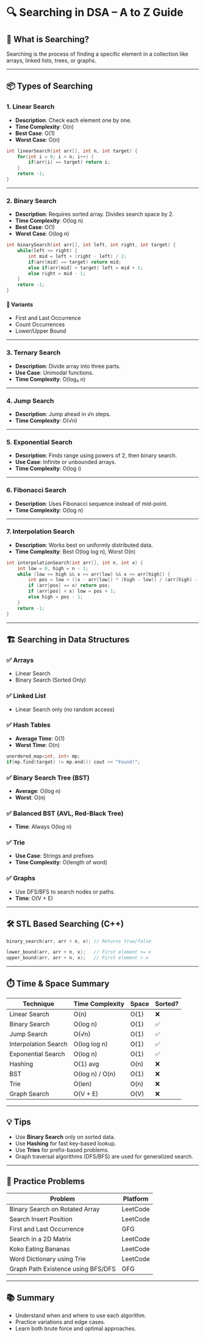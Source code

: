 
# 🔍 Searching in DSA – A to Z Guide

## 📌 What is Searching?
Searching is the process of finding a specific element in a collection like arrays, linked lists, trees, or graphs.

---

## 📦 Types of Searching

### 1. Linear Search
- **Description**: Check each element one by one.
- **Time Complexity**: O(n)
- **Best Case**: O(1)
- **Worst Case**: O(n)

```cpp
int linearSearch(int arr[], int n, int target) {
    for(int i = 0; i < n; i++) {
        if(arr[i] == target) return i;
    }
    return -1;
}
```

---

### 2. Binary Search
- **Description**: Requires sorted array. Divides search space by 2.
- **Time Complexity**: O(log n)
- **Best Case**: O(1)
- **Worst Case**: O(log n)

```cpp
int binarySearch(int arr[], int left, int right, int target) {
    while(left <= right) {
        int mid = left + (right - left) / 2;
        if(arr[mid] == target) return mid;
        else if(arr[mid] < target) left = mid + 1;
        else right = mid - 1;
    }
    return -1;
}
```

#### 🔹 Variants
- First and Last Occurrence
- Count Occurrences
- Lower/Upper Bound

---

### 3. Ternary Search
- **Description**: Divide array into three parts.
- **Use Case**: Unimodal functions.
- **Time Complexity**: O(log₃ n)

---

### 4. Jump Search
- **Description**: Jump ahead in √n steps.
- **Time Complexity**: O(√n)

---

### 5. Exponential Search
- **Description**: Finds range using powers of 2, then binary search.
- **Use Case**: Infinite or unbounded arrays.
- **Time Complexity**: O(log i)

---

### 6. Fibonacci Search
- **Description**: Uses Fibonacci sequence instead of mid-point.
- **Time Complexity**: O(log n)

---

### 7. Interpolation Search
- **Description**: Works best on uniformly distributed data.
- **Time Complexity**: Best O(log log n), Worst O(n)

```cpp
int interpolationSearch(int arr[], int n, int x) {
    int low = 0, high = n - 1;
    while (low <= high && x >= arr[low] && x <= arr[high]) {
        int pos = low + ((x - arr[low]) * (high - low)) / (arr[high] - arr[low]);
        if (arr[pos] == x) return pos;
        if (arr[pos] < x) low = pos + 1;
        else high = pos - 1;
    }
    return -1;
}
```

---

## 🏗️ Searching in Data Structures

### ✅ Arrays
- Linear Search
- Binary Search (Sorted Only)

### ✅ Linked List
- Linear Search only (no random access)

### ✅ Hash Tables
- **Average Time**: O(1)
- **Worst Time**: O(n)

```cpp
unordered_map<int, int> mp;
if(mp.find(target) != mp.end()) cout << "Found!";
```

### ✅ Binary Search Tree (BST)
- **Average**: O(log n)
- **Worst**: O(n)

### ✅ Balanced BST (AVL, Red-Black Tree)
- **Time**: Always O(log n)

### ✅ Trie
- **Use Case**: Strings and prefixes
- **Time Complexity**: O(length of word)

### ✅ Graphs
- Use DFS/BFS to search nodes or paths.
- **Time**: O(V + E)

---

## 🛠️ STL Based Searching (C++)

```cpp
binary_search(arr, arr + n, x); // Returns true/false

lower_bound(arr, arr + n, x);   // First element >= x
upper_bound(arr, arr + n, x);   // First element > x
```

---

## ⏱️ Time & Space Summary

| Technique           | Time Complexity | Space | Sorted? |
|---------------------|------------------|--------|----------|
| Linear Search        | O(n)             | O(1)   | ❌       |
| Binary Search        | O(log n)         | O(1)   | ✅       |
| Jump Search          | O(√n)            | O(1)   | ✅       |
| Interpolation Search | O(log log n)     | O(1)   | ✅       |
| Exponential Search   | O(log n)         | O(1)   | ✅       |
| Hashing              | O(1) avg         | O(n)   | ❌       |
| BST                  | O(log n) / O(n)  | O(1)   | ❌       |
| Trie                 | O(len)           | O(n)   | ❌       |
| Graph Search         | O(V + E)         | O(V)   | ❌       |

---

## 💡 Tips

- Use **Binary Search** only on sorted data.
- Use **Hashing** for fast key-based lookup.
- Use **Tries** for prefix-based problems.
- Graph traversal algorithms (DFS/BFS) are used for generalized search.

---

## 🧠 Practice Problems

| Problem                                  | Platform |
|------------------------------------------|----------|
| Binary Search on Rotated Array           | LeetCode |
| Search Insert Position                   | LeetCode |
| First and Last Occurrence                | GFG      |
| Search in a 2D Matrix                    | LeetCode |
| Koko Eating Bananas                      | LeetCode |
| Word Dictionary using Trie               | LeetCode |
| Graph Path Existence using BFS/DFS       | GFG      |

---

## 📚 Summary

- Understand when and where to use each algorithm.
- Practice variations and edge cases.
- Learn both brute force and optimal approaches.
